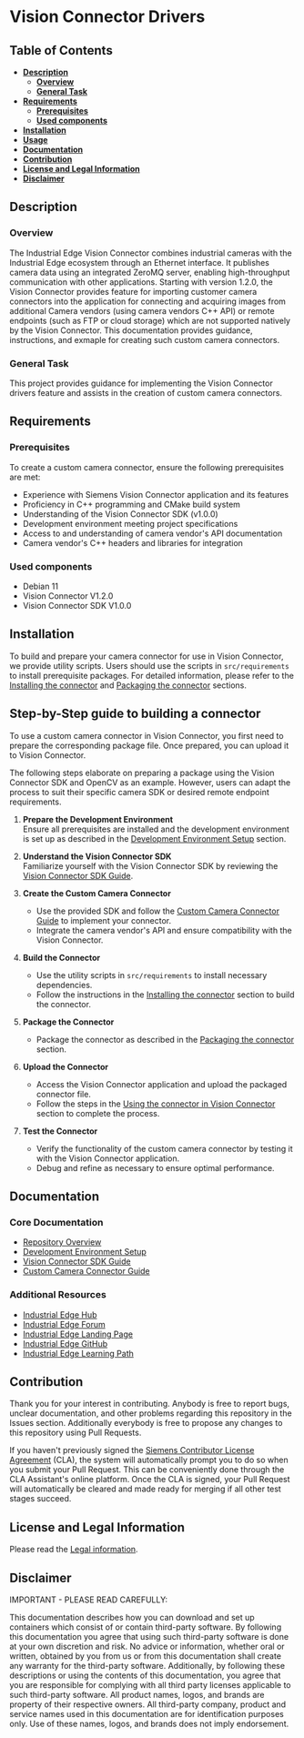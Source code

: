 # Vision Connector Drivers

## Table of Contents
* **[Description](#description)**
    * **[Overview](#overview)**
    * **[General Task](#general-task)**
* **[Requirements](#requirements)**
    * **[Prerequisites](#prerequisites)**
    * **[Used components](#used-components)**
* **[Installation](#installation)**
* **[Usage](#usage)**
* **[Documentation](#documentation)**
* **[Contribution](#contribution)**
* **[License and Legal Information](#license-and-legal-information)**
* **[Disclaimer](#disclaimer)**


## Description

### Overview

The Industrial Edge Vision Connector combines industrial cameras with the Industrial Edge ecosystem through an Ethernet interface. It publishes camera data using an integrated ZeroMQ server, enabling high-throughput communication with other applications. Starting with version 1.2.0, the Vision Connector provides feature for importing customer camera connectors into the application for connecting and acquiring images from additional Camera vendors (using camera vendors C++ API) or remote endpoints (such as FTP or cloud storage) which are not supported natively by the Vision Connector. This documentation provides guidance, instructions, and exmaple for creating such custom camera connectors. 

### General Task
This project provides guidance for implementing the Vision Connector drivers feature and assists in the creation of custom camera connectors. 

## Requirements

### Prerequisites
To create a custom camera connector, ensure the following prerequisites are met:
- Experience with Siemens Vision Connector application and its features
- Proficiency in C++ programming and CMake build system
- Understanding of the Vision Connector SDK (v1.0.0)
- Development environment meeting project specifications
- Access to and understanding of camera vendor's API documentation
- Camera vendor's C++ headers and libraries for integration

### Used components
- Debian 11
- Vision Connector V1.2.0
- Vision Connector SDK V1.0.0

## Installation
To build and prepare your camera connector for use in Vision Connector, we provide utility scripts. Users should use the scripts in `src/requirements` to install prerequisite packages. For detailed information, please refer to the [Installing the connector](docs/creating_and_using_a_custom_camera_connector.md#installing-the-connector) and [Packaging the connector](docs/creating_and_using_a_custom_camera_connector.md#packaging-the-connector) sections.

## Step-by-Step guide to building a connector
To use a custom camera connector in Vision Connector, you first need to prepare the corresponding package file. Once prepared, you can upload it to Vision Connector.

The following steps elaborate on preparing a package using the Vision Connector SDK and OpenCV as an example. However, users can adapt the process to suit their specific camera SDK or desired remote endpoint requirements.

1. **Prepare the Development Environment**  
    Ensure all prerequisites are installed and the development environment is set up as described in the [Development Environment Setup](docs/development_environment.md) section.

2. **Understand the Vision Connector SDK**  
    Familiarize yourself with the Vision Connector SDK by reviewing the [Vision Connector SDK Guide](docs/vca_sdk.md).

3. **Create the Custom Camera Connector**  
    - Use the provided SDK and follow the [Custom Camera Connector Guide](docs/creating_and_using_a_custom_camera_connector.md) to implement your connector.
    - Integrate the camera vendor's API and ensure compatibility with the Vision Connector.

4. **Build the Connector**  
    - Use the utility scripts in `src/requirements` to install necessary dependencies.
    - Follow the instructions in the [Installing the connector](docs/creating_and_using_a_custom_camera_connector.md#installing-the-connector) section to build the connector.

5. **Package the Connector**  
    - Package the connector as described in the [Packaging the connector](docs/creating_and_using_a_custom_camera_connector.md#packaging-the-connector) section.

6. **Upload the Connector**  
    - Access the Vision Connector application and upload the packaged connector file.
    - Follow the steps in the [Using the connector in Vision Connector](docs/creating_and_using_a_custom_camera_connector.md#using-the-connector-in-vca) section to complete the process.

7. **Test the Connector**  
    - Verify the functionality of the custom camera connector by testing it with the Vision Connector application.
    - Debug and refine as necessary to ensure optimal performance.


## Documentation

### Core Documentation
* [Repository Overview](docs/repository_overview.md)
* [Development Environment Setup](docs/development_environment.md)
* [Vision Connector SDK Guide](docs/vca_sdk.md)
* [Custom Camera Connector Guide](docs/creating_and_using_a_custom_camera_connector.md)

### Additional Resources
* [Industrial Edge Hub](https://iehub.eu1.edge.siemens.cloud/#/documentation)
* [Industrial Edge Forum](https://www.siemens.com/industrial-edge-forum)
* [Industrial Edge Landing Page](https://new.siemens.com/global/en/products/automation/topic-areas/industrial-edge/simatic-edge.html)
* [Industrial Edge GitHub](https://github.com/industrial-edge)
* [Industrial Edge Learning Path](https://siemens-learning-simaticedge.sabacloud.com)

## Contribution

Thank you for your interest in contributing. Anybody is free to report bugs, unclear documentation, and other problems regarding this repository in the Issues section.
Additionally everybody is free to propose any changes to this repository using Pull Requests.

If you haven't previously signed the [Siemens Contributor License Agreement](https://cla-assistant.io/industrial-edge/) (CLA), the system will automatically prompt you to do so when you submit your Pull Request. This can be conveniently done through the CLA Assistant's online platform. Once the CLA is signed, your Pull Request will automatically be cleared and made ready for merging if all other test stages succeed.

## License and Legal Information

Please read the [Legal information](LICENSE.txt).

## Disclaimer

IMPORTANT - PLEASE READ CAREFULLY:

This documentation describes how you can download and set up containers which consist of or contain third-party software. By following this documentation you agree that using such third-party software is done at your own discretion and risk. No advice or information, whether oral or written, obtained by you from us or from this documentation shall create any warranty for the third-party software. Additionally, by following these descriptions or using the contents of this documentation, you agree that you are responsible for complying with all third party licenses applicable to such third-party software. All product names, logos, and brands are property of their respective owners. All third-party company, product and service names used in this documentation are for identification purposes only. Use of these names, logos, and brands does not imply endorsement.